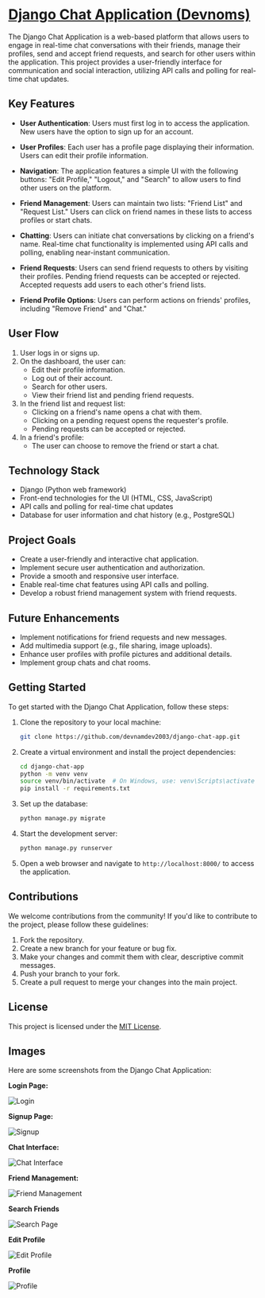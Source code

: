 # [Django Chat Application (Devnoms)](https://devnoms.onrender.com)

The Django Chat Application is a web-based platform that allows users to engage in real-time chat conversations with their friends, manage their profiles, send and accept friend requests, and search for other users within the application. This project provides a user-friendly interface for communication and social interaction, utilizing API calls and polling for real-time chat updates.

## Key Features

- **User Authentication**: Users must first log in to access the application. New users have the option to sign up for an account.

- **User Profiles**: Each user has a profile page displaying their information. Users can edit their profile information.

- **Navigation**: The application features a simple UI with the following buttons: "Edit Profile," "Logout," and "Search" to allow users to find other users on the platform.

- **Friend Management**: Users can maintain two lists: "Friend List" and "Request List." Users can click on friend names in these lists to access profiles or start chats.

- **Chatting**: Users can initiate chat conversations by clicking on a friend's name. Real-time chat functionality is implemented using API calls and polling, enabling near-instant communication.

- **Friend Requests**: Users can send friend requests to others by visiting their profiles. Pending friend requests can be accepted or rejected. Accepted requests add users to each other's friend lists.

- **Friend Profile Options**: Users can perform actions on friends' profiles, including "Remove Friend" and "Chat."

## User Flow

1. User logs in or signs up.
2. On the dashboard, the user can:
   - Edit their profile information.
   - Log out of their account.
   - Search for other users.
   - View their friend list and pending friend requests.
3. In the friend list and request list:
   - Clicking on a friend's name opens a chat with them.
   - Clicking on a pending request opens the requester's profile.
   - Pending requests can be accepted or rejected.
4. In a friend's profile:
   - The user can choose to remove the friend or start a chat.

## Technology Stack

- Django (Python web framework)
- Front-end technologies for the UI (HTML, CSS, JavaScript)
- API calls and polling for real-time chat updates
- Database for user information and chat history (e.g., PostgreSQL)

## Project Goals

- Create a user-friendly and interactive chat application.
- Implement secure user authentication and authorization.
- Provide a smooth and responsive user interface.
- Enable real-time chat features using API calls and polling.
- Develop a robust friend management system with friend requests.

## Future Enhancements

- Implement notifications for friend requests and new messages.
- Add multimedia support (e.g., file sharing, image uploads).
- Enhance user profiles with profile pictures and additional details.
- Implement group chats and chat rooms.

## Getting Started

To get started with the Django Chat Application, follow these steps:

1. Clone the repository to your local machine:

   ```bash
   git clone https://github.com/devnamdev2003/django-chat-app.git
   ```

2. Create a virtual environment and install the project dependencies:

   ```bash
   cd django-chat-app
   python -m venv venv
   source venv/bin/activate  # On Windows, use: venv\Scripts\activate
   pip install -r requirements.txt
   ```

3. Set up the database:

   ```bash
   python manage.py migrate
   ```

4. Start the development server:

   ```bash
   python manage.py runserver
   ```

5. Open a web browser and navigate to `http://localhost:8000/` to access the application.


## Contributions

We welcome contributions from the community! If you'd like to contribute to the project, please follow these guidelines:

1. Fork the repository.
2. Create a new branch for your feature or bug fix.
3. Make your changes and commit them with clear, descriptive commit messages.
4. Push your branch to your fork.
5. Create a pull request to merge your changes into the main project.

## License

This project is licensed under the [MIT License](LICENSE).

## Images

Here are some screenshots from the Django Chat Application:

**Login Page:**

![Login](https://filesstatic.netlify.app/Chatapp/img/login.png)

**Signup Page:**

![Signup](https://filesstatic.netlify.app/Chatapp/img/signup.png)

**Chat Interface:**

![Chat Interface](https://filesstatic.netlify.app/Chatapp/img/chat.png)

**Friend Management:**

![Friend Management](https://filesstatic.netlify.app/Chatapp/img/interface.png)

**Search Friends**

![Search Page](https://filesstatic.netlify.app/Chatapp/img/search.png)

**Edit Profile**

![Edit Profile](https://filesstatic.netlify.app/Chatapp/img/edit.png)

**Profile**

![Profile](https://filesstatic.netlify.app/Chatapp/img/user.png)

